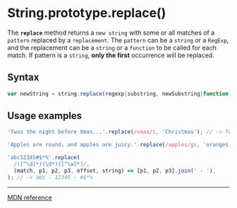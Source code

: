 # String.prototype.replace()

The **`replace`** method returns a `new string` with some or all matches of a `pattern` replaced by a `replacement`. The `pattern` can be a `string` or a `RegExp`, and the replacement can be a `string` or a `function` to be called for each match.
If pattern is a `string`, **only the first** occurrence will be replaced.

## Syntax

```js
var newString = string.replace(regexp|substring, newSubstring|function);
```

## Usage examples

```js
'Twas the night before Xmas...'.replace(/xmas/i, 'Christmas'); // -> Twas the night before Christmas...

'Apples are round, and apples are juicy.'.replace(/apples/gi, 'oranges'); // -> oranges are round, and oranges are juicy.

'abc12345#$*%'.replace(
  /([^\d]*)(\d*)([^\w]*)/,
  (match, p1, p2, p3, offset, string) => [p1, p2, p3].join(' - '),
); // -> abc - 12345 - #$*%
```

---

[MDN reference](https://developer.mozilla.org/en-US/docs/Web/JavaScript/Reference/Global_Objects/String/replace)
